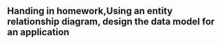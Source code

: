 ## Handing in homework,Using an entity relationship diagram, design the data model for an application 
